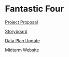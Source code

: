 # Fantastic Four

[Project Proposal](GroupAssignments/Assignment1/GroupAssignment1.md)

[Storyboard](GroupAssignments/Assignment2/storyboard.md)

[Data Plan Update](GroupAssignments/Assignment2/dataplanupdate.md)

[Midterm Website](Midterm/about.html)





